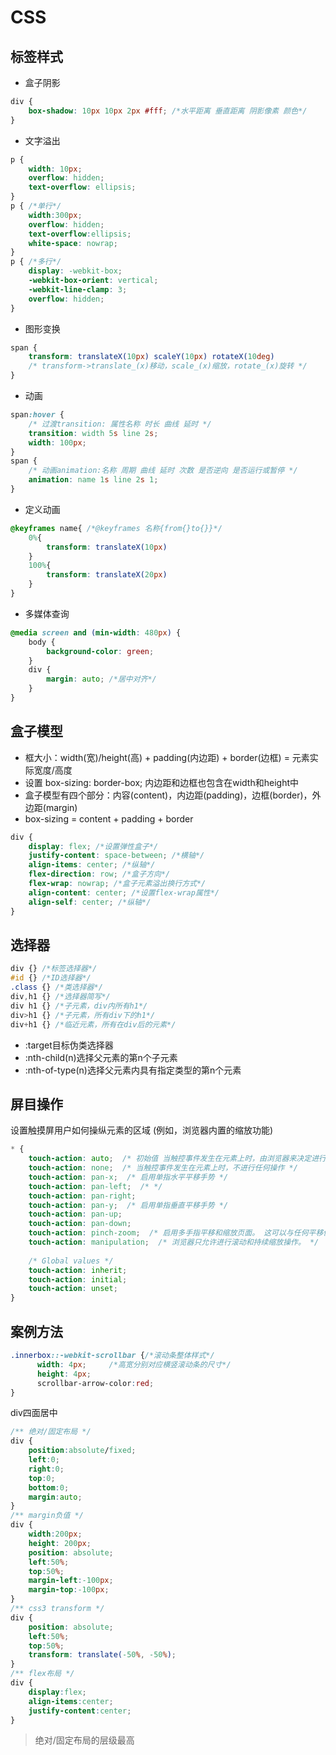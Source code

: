 # CSS
## 标签样式

- 盒子阴影

```css
div {
	box-shadow: 10px 10px 2px #fff; /*水平距离 垂直距离 阴影像素 颜色*/
}
```

- 文字溢出

```css
p {
	width: 10px;
	overflow: hidden;
	text-overflow: ellipsis;
}
p { /*单行*/
    width:300px;    
    overflow: hidden;    
    text-overflow:ellipsis;    
    white-space: nowrap;
}
p { /*多行*/
    display: -webkit-box;    
    -webkit-box-orient: vertical;    
    -webkit-line-clamp: 3;    
    overflow: hidden;
}
```

- 图形变换

```css
span {
	transform: translateX(10px) scaleY(10px) rotateX(10deg)
	/* transform->translate_(x)移动，scale_(x)缩放，rotate_(x)旋转 */
}
```

- 动画

```css
span:hover {
	/* 过渡transition: 属性名称 时长 曲线 延时 */
	transition: width 5s line 2s;
	width: 100px;
}
span {
	/* 动画animation:名称 周期 曲线 延时 次数 是否逆向 是否运行或暂停 */
	animation: name 1s line 2s 1;
}
```

- 定义动画

```css
@keyframes name{ /*@keyframes 名称{from{}to{}}*/
	0%{
		transform: translateX(10px)
	}
	100%{
		transform: translateX(20px)
	}
}
```

- 多媒体查询

```css
@media screen and (min-width: 480px) {
    body { 
        background-color: green;
    }
    div {
        margin: auto; /*居中对齐*/
    }
}
```

## 盒子模型

- 框大小：width(宽)/height(高) + padding(内边距) + border(边框) = 元素实际宽度/高度
- 设置 box-sizing: border-box; 内边距和边框也包含在width和height中
- 盒子模型有四个部分：内容(content)，内边距(padding)，边框(border)，外边距(margin)
- box-sizing = content + padding + border

```css
div {
	display: flex; /*设置弹性盒子*/
    justify-content: space-between; /*横轴*/
    align-items: center; /*纵轴*/
    flex-direction: row; /*盒子方向*/
    flex-wrap: nowrap; /*盒子元素溢出换行方式*/
    align-content: center; /*设置flex-wrap属性*/
    align-self: center; /*纵轴*/
}
```

## 选择器
```css
div {} /*标签选择器*/
#id {} /*ID选择器*/
.class {} /*类选择器*/
div,h1 {} /*选择器简写*/
div h1 {} /*子元素，div内所有h1*/
div>h1 {} /*子元素，所有div下的h1*/
div+h1 {} /*临近元素，所有在div后的元素*/
```

- :target目标伪类选择器
- :nth-child(n)选择父元素的第n个子元素
- :nth-of-type(n)选择父元素内具有指定类型的第n个元素

## 屏目操作
设置触摸屏用户如何操纵元素的区域 (例如，浏览器内置的缩放功能)

```css
* {
    touch-action: auto;  /* 初始值 当触控事件发生在元素上时，由浏览器来决定进行哪些操作，比如对viewport进行平滑、缩放等 */
    touch-action: none;  /* 当触控事件发生在元素上时，不进行任何操作 */
    touch-action: pan-x;  /* 启用单指水平平移手势 */
    touch-action: pan-left;  /* */
    touch-action: pan-right;
    touch-action: pan-y;  /* 启用单指垂直平移手势 */
    touch-action: pan-up;
    touch-action: pan-down;
    touch-action: pinch-zoom;  /* 启用多手指平移和缩放页面。 这可以与任何平移值组合。 */
    touch-action: manipulation;  /* 浏览器只允许进行滚动和持续缩放操作。 */
    
    /* Global values */
    touch-action: inherit;
    touch-action: initial;
    touch-action: unset;
}
```


## 案例方法

```css
.innerbox::-webkit-scrollbar {/*滚动条整体样式*/
      width: 4px;     /*高宽分别对应横竖滚动条的尺寸*/
      height: 4px;
      scrollbar-arrow-color:red;
}
```

div四面居中

```css
/** 绝对/固定布局 */
div {
    position:absolute/fixed;
    left:0;
    right:0;
    top:0;
    bottom:0;
    margin:auto;
}
/** margin负值 */
div {
    width:200px;
    height: 200px;
    position: absolute;
    left:50%;
    top:50%;
    margin-left:-100px;
    margin-top:-100px;
}
/** css3 transform */
div {
    position: absolute;
    left:50%;
    top:50%;
    transform: translate(-50%, -50%);
}
/** flex布局 */
div {
    display:flex;
    align-items:center;
    justify-content:center;
}
```

> 绝对/固定布局的层级最高
